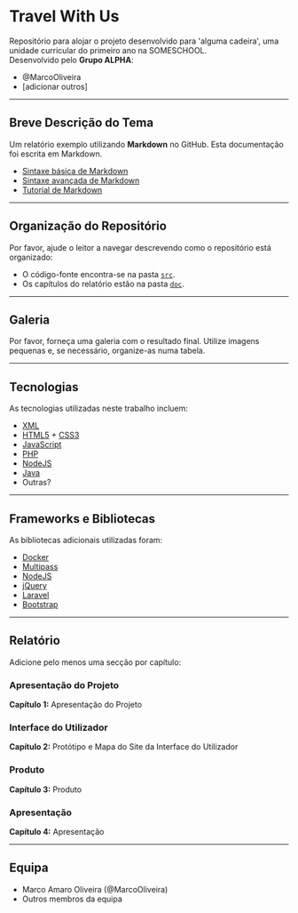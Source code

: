 # Travel With Us  

Repositório para alojar o projeto desenvolvido para 'alguma cadeira', uma unidade curricular do primeiro ano na SOMESCHOOL.  
Desenvolvido pelo **Grupo ALPHA**:  
- @MarcoOliveira  
- [adicionar outros]  

---

## Breve Descrição do Tema  

Um relatório exemplo utilizando **Markdown** no GitHub. Esta documentação foi escrita em Markdown.  

- [Sintaxe básica de Markdown](https://www.markdownguide.org/basic-syntax/)  
- [Sintaxe avançada de Markdown](https://www.markdownguide.org/extended-syntax/)  
- [Tutorial de Markdown](https://www.markdownguide.org/getting-started/)  

---

## Organização do Repositório  

Por favor, ajude o leitor a navegar descrevendo como o repositório está organizado:  

- O código-fonte encontra-se na pasta [`src`](./src).  
- Os capítulos do relatório estão na pasta [`doc`](./doc).  

---

## Galeria  

Por favor, forneça uma galeria com o resultado final. Utilize imagens pequenas e, se necessário, organize-as numa tabela.  

---

## Tecnologias  

As tecnologias utilizadas neste trabalho incluem:  

- [XML](https://en.wikipedia.org/wiki/XML)  
- [HTML5](https://developer.mozilla.org/pt-BR/docs/Web/Guide/HTML/HTML5) + [CSS3](https://developer.mozilla.org/pt-BR/docs/Web/CSS)  
- [JavaScript](https://developer.mozilla.org/pt-BR/docs/Web/JavaScript)  
- [PHP](https://www.php.net/)  
- [NodeJS](https://nodejs.org/)  
- [Java](https://www.java.com/)  
- Outras?  

---

## Frameworks e Bibliotecas  

As bibliotecas adicionais utilizadas foram:  

- [Docker](https://www.docker.com/)  
- [Multipass](https://multipass.run/)  
- [NodeJS](https://nodejs.org/)  
- [jQuery](https://jquery.com/)  
- [Laravel](https://laravel.com/)  
- [Bootstrap](https://getbootstrap.com/)  

---

## Relatório  

Adicione pelo menos uma secção por capítulo:  

### Apresentação do Projeto  
**Capítulo 1:** Apresentação do Projeto  

### Interface do Utilizador  
**Capítulo 2:** Protótipo e Mapa do Site da Interface do Utilizador  

### Produto  
**Capítulo 3:** Produto  

### Apresentação  
**Capítulo 4:** Apresentação  

---

## Equipa  

- Marco Amaro Oliveira (@MarcoOliveira)  
- Outros membros da equipa  
